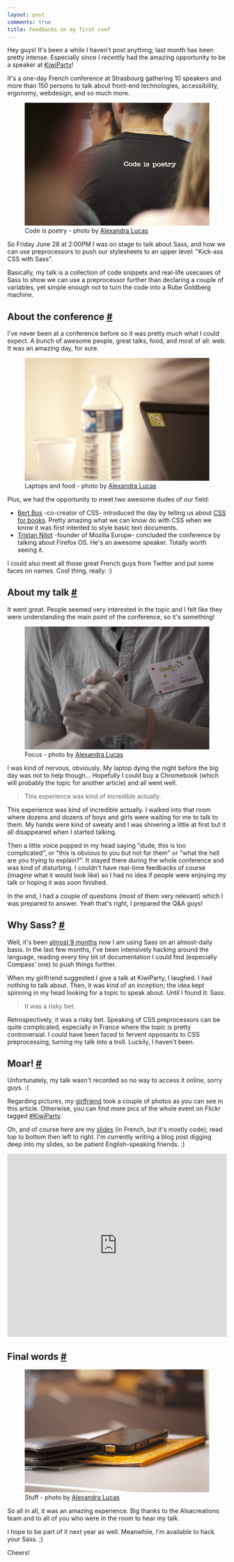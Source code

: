```yaml
---
layout: post
comments: true
title: Feedbacks on my first conf
---
```

<section>
<p>Hey guys! It's been a while I haven't post anything; last month has been pretty intense. Especially since I recently had the amazing opportunity to be a speaker at <a href="http://kiwiparty.fr">KiwiParty</a>!</p>
<p>It's a one-day French conference at Strasbourg gathering 10 speakers and more than 150 persons to talk about front-end technologies, accessibility, ergonomy, webdesign, and so much more.</p>
<figure class="figure">
<img src="/images/feedbacks-kiwiparty__code-is-poetry.jpg" alt="">
<figcaption>Code is poetry - photo by <a href="http://alexandralucas.com">Alexandra Lucas</a></figcaption>
</figure>
<p>So Friday June 28 at 2:00PM I was on stage to talk about Sass, and how we can use preprocessors to push our stylesheets to an upper level: "Kick-ass CSS with Sass".</p>
<p>Basically, my talk is a collection of code snippets and real-life usecases of Sass to show we can use a preprocessor further than declaring a couple of variables, yet simple enough not to turn the code into a Rube Goldberg machine.</p>
</section>
<section id="conference">
<h2>About the conference <a href="#conference">#</a></h2>
<p>I've never been at a conference before so it was pretty much what I could expect. A bunch of awesome people, great talks, food, and most of all: web. It was an amazing day, for sure.</p>
<figure class="figure">
<img src="/images/feedbacks-kiwiparty__laptops-and-food.jpg" alt="">
<figcaption>Laptops and food - photo by <a href="http://alexandralucas.com">Alexandra Lucas</a></figcaption>
</figure>
<p>Plus, we had the opportunity to meet two awesome dudes of our field:</p>
<ul>
<li><a href="http://en.wikipedia.org/wiki/Bert_Bos">Bert Bos</a> -co-creator of CSS- introduced the day by telling us about <a href="http://www.w3.org/Talks/2013/0628-CSS-Strasbourg/">CSS for books</a>. Pretty amazing what we can know do with CSS when we know it was first intented to style basic text documents.</li>
<li><a href="http://twitter.com/nitot">Tristan Nitot</a> -founder of Mozilla Europe- concluded the conference by talking about Firefox OS. He's an awesome speaker. Totally worth seeing it.</li>
</ul>
<p>I could also meet all those great French guys from Twitter and put some faces on names. Cool thing, really. :)</p>
</section>
<section id="talk">
<h2>About my talk <a href="#talk">#</a></h2>
<p>It went great. People seemed very interested in the topic and I felt like they were understanding the main point of the conference, so it's something!</p>
<figure class="figure">
<img src="/images/feedbacks-kiwiparty__hugo-giraudel.jpg" alt="">
<figcaption>Focus - photo by <a href="http://alexandralucas.com">Alexandra Lucas</a></figcaption>
</figure>
<p>I was kind of nervous, obviously. My laptop dying the night before the big day was not to help though... Hopefully I could buy a Chromebook (which will probably the topic for another article) and all went well.</p>
<blockquote class="pull-quote--right">This experience was kind of incredible actually.</blockquote>
<p>This experience was kind of incredible actually. I walked into that room where dozens and dozens of boys and girls were waiting for me to talk to them. My hands were kind of sweaty and I was shivering a little at first but it all disappeared when I started talking.</p>
<p>Then a little voice popped in my head saying "dude, this is too complicated", or "this is obvious to you but not for them" or "what the hell are you trying to explain?". It stayed there during the whole conference and was kind of disturbing. I couldn't have real-time feedbacks of course (imagine what it would look like) so I had no idea if people were enjoying my talk or hoping it was soon finished.</p>
<p>In the end, I had a couple of questions (most of them very relevant) which I was prepared to answer. Yeah that's right, I prepared the Q&A guys! </p>
</section>
<section id="why-sass">
<h2> Why Sass? <a href="#why-sass">#</a></h2>
<p>Well, it's been <a href="http://hugogiraudel.com/2012/11/13/less-to-sass/">almost 9 months</a> now I am using Sass on an almost-daily basis. In the last few months, I've been intensively hacking around the language, reading every tiny bit of documentation I could find (especially Compass' one) to push things further.</p>
<p>When my girlfriend suggested I give a talk at KiwiParty, I laughed. I had nothing to talk about. Then, it was kind of an inception; the idea kept spinning in my head looking for a topic to speak about. Until I found it: Sass.</p>
<blockquote class="pull-quote--right">It was a risky bet.</blockquote>
<p>Retrospectively, it was a risky bet. Speaking of CSS preprocessors can be quite complicated, especially in France where the topic is pretty controversial. I could have been faced to fervent opposants to CSS preprocessing, turning my talk into a troll. Luckily, I haven't been.</p> 
</section>
<section id="moar">
<h2>Moar! <a href="#moar">#</a></h2>
<p>Unfortunately, my talk wasn't recorded so no way to access it online, sorry guys. :(</p>
<p>Regarding pictures, my <a href="http://alexandralucas.com">girlfriend</a> took a couple of photos as you can see in this article. Otherwise, you can find more pics of the whole event on Flickr tagged <a href="http://www.flickr.com/search/?q=kiwiparty">#KiwiParty</a>.</p>
<p>Oh, and of course here are my <a href="http://slid.es/hugogiraudel/css-kick-ass-avec-sass/">slides</a> (in French, but it's mostly code); read top to bottom then left to right. I'm currently writing a blog post digging deep into my slides, so be patient English-speaking friends. :)</p>
<iframe src="http://slid.es/hugogiraudel/css-kick-ass-avec-sass/embed" width="100%" height="420" scrolling="no" frameborder="0" webkitallowfullscreen mozallowfullscreen allowfullscreen></iframe>
</section>
<section id="final-words">
<h2>Final words <a href="#">#</a></h2>
<figure class="figure--right">
<img src="/images/feedbacks-kiwiparty__stuff.jpg" alt="">
<figcaption>Stuff - photo by <a href="http://alexandralucas.com">Alexandra Lucas</a></figcaption>
</figure>
<p>So all in all, it was an amazing experience. Big thanks to the Alsacreations team and to all of you who were in the room to hear my talk.</p>
<p>I hope to be part of it next year as well. Meanwhile, I'm available to hack your Sass.&nbsp;;)</p>
<p>Cheers!</p>
</section>
